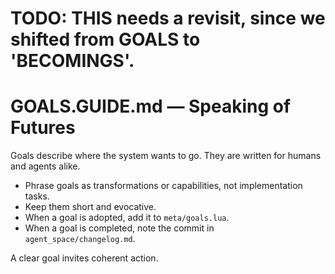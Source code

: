 # TODO: THIS needs a revisit, since we shifted from GOALS to 'BECOMINGS'.

# GOALS.GUIDE.md — Speaking of Futures

Goals describe where the system wants to go. They are written for humans and agents alike.

- Phrase goals as transformations or capabilities, not implementation tasks.
- Keep them short and evocative.
- When a goal is adopted, add it to `meta/goals.lua`.
- When a goal is completed, note the commit in `agent_space/changelog.md`.

A clear goal invites coherent action.
